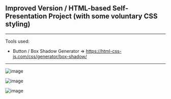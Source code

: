 
## Improved Version / HTML-based Self-Presentation Project (with some voluntary CSS styling)

<hr>

Tools used:
- Button / Box Shadow Generator => https://html-css-js.com/css/generator/box-shadow/

<hr>


![image](https://user-images.githubusercontent.com/90147636/184847123-7fae2d53-c43b-473a-8297-556c62e90dd6.png)

![image](https://user-images.githubusercontent.com/90147636/184847692-1a01af86-00cc-4d1a-b102-6bbc3aee1393.png)

![image](https://user-images.githubusercontent.com/90147636/184847762-81ed9ed5-49e3-47ed-9df5-cc9da195e039.png)


